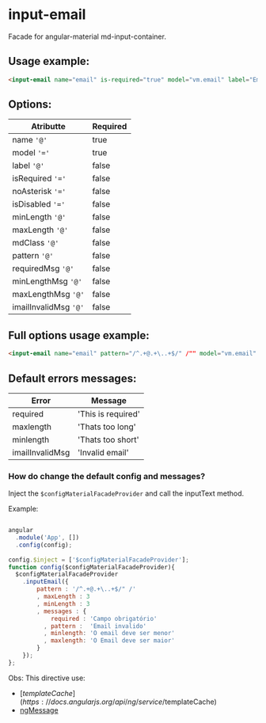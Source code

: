# input-email

Facade for angular-material md-input-container.


## Usage example:
```html
<input-email name="email" is-required="true" model="vm.email" label="Email"></input-email>
```

## Options:

| Atributte             | Required  |
| -------------         | --------- |
| name `'@'`            | true      |
| model `'='`           | true      |
| label `'@'`           | false     |
| isRequired `'='`      | false     |
| noAsterisk `'='`      | false     |
| isDisabled `'='`      | false     |
| minLength `'@'`       | false     |
| maxLength `'@'`       | false     |
| mdClass `'@'`         | false     |
| pattern `'@'`         | false     |
| requiredMsg `'@'`     | false     |
| minLengthMsg `'@'`    | false     |
| maxLengthMsg `'@'`    | false     |
| imailInvalidMsg `'@'` | false     |

## Full options usage example:
```html
<input-email name="email" pattern="/^.+@.+\..+$/" /"" model="vm.email" label="Email" is-required="true" no-asterisk="true" is-disabled="false" md-class="md-block" min-length="2" max-length="3" md-class="md-block"></input-email>
```

## Default errors messages:
| Error          | Message           |
| -------------  | ---------         |
|required        | 'This is required'|
|maxlength       | 'Thats too long'  |
|minlength       | 'Thats too short' |
|imailInvalidMsg | 'Invalid email'   |

### How do change the default config and messages?
Inject the `$configMaterialFacadeProvider` and call the inputText method.

Example:
```javascript

angular 
  .module('App', [])
  .config(config);
  
config.$inject = ['$configMaterialFacadeProvider'];
function config($configMaterialFacadeProvider){
  $configMaterialFacadeProvider
    .inputEmail({
        pattern : '/^.+@.+\..+$/" /'
        , maxLength : 3
        , minLength : 3
        , messages : {
            required : 'Campo obrigatório'
          , pattern :  'Email invalido'
          , minlength: 'O email deve ser menor'
          , maxlength: 'O Email deve ser maior'
        }
    });
};
```

Obs:
This directive use:
* [$templateCache](https://docs.angularjs.org/api/ng/service/$templateCache)
* [ngMessage](https://docs.angularjs.org/api/ngMessages/directive/ngMessage)
